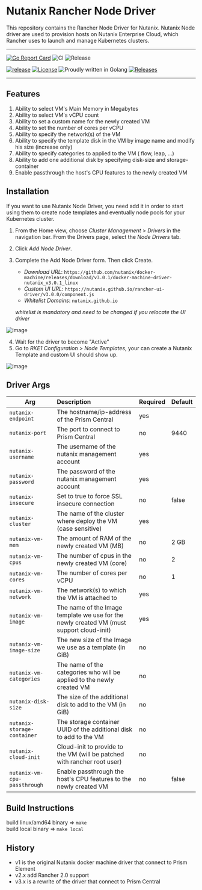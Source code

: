 # Nutanix Rancher Node Driver

This repository contains the Rancher Node Driver for Nutanix. Nutanix Node driver are used to provision hosts on Nutanix Enterprise Cloud, which Rancher uses to launch and manage Kubernetes clusters.


---

[![Go Report Card](https://goreportcard.com/badge/github.com/nutanix/docker-machine)](https://goreportcard.com/report/github.com/nutanix/docker-machine)
![CI](https://github.com/nutanix/docker-machine/actions/workflows/integration.yml/badge.svg)
![Release](https://github.com/nutanix/docker-machine/actions/workflows/release.yml/badge.svg)

[![release](https://img.shields.io/github/release-pre/nutanix/docker-machine.svg)](https://github.com/nutanix/docker-machine/releases)
[![License](https://img.shields.io/badge/License-MPL%202.0-blue.svg)](https://github.com/nutanix/docker-machine/blob/master/LICENSE)
![Proudly written in Golang](https://img.shields.io/badge/written%20in-Golang-92d1e7.svg)
[![Releases](https://img.shields.io/github/downloads/nutanix/docker-machine/total.svg)](https://github.com/nutanix/docker-machine/releases)

---

Features
---------

1. Ability to select VM's Main Memory in Megabytes
2. Ability to select VM's vCPU count
3. Ability to set a custom name for the newly created VM
4. Ability to set the number of cores per vCPU
5. Ability to specify the network(s) of the VM
6. Ability to specify the template disk in the VM by image name and modify his size (increase only)
7. Ability to specify categories to applied to the VM ( flow, leap, ...)
8. Ability to add one additional disk by specifying disk-size and storage-container
9. Enable passthrough the host's CPU features to the newly created VM


Installation
--------------------

If you want to use Nutanix Node Driver, you need add it in order to start using them to create node templates and eventually node pools for your Kubernetes cluster.

1. From the Home view, choose *Cluster Management* > *Drivers* in the navigation bar. From the Drivers page, select the *Node Drivers* tab.
2. Click *Add Node Driver*.
3. Complete the Add Node Driver form. Then click Create.

    - *Download URL*: `https://github.com/nutanix/docker-machine/releases/download/v3.0.1/docker-machine-driver-nutanix_v3.0.1_linux`  
    - *Custom UI URL*: `https://nutanix.github.io/rancher-ui-driver/v3.0.0/component.js`  
    - *Whitelist Domains*: `nutanix.github.io`  
      
    *whitelist is mandatory and need to be changed if you relocate the UI driver*

![image](https://user-images.githubusercontent.com/180613/139593826-9d48bc40-29c0-42cb-8122-0e95304eeac8.png)

4. Wait for the driver to become "Active"
5. Go to *RKE1 Configuration > Node Templates*, your can create a Nutanix Template and custom UI should show up.

![image](https://user-images.githubusercontent.com/180613/139594240-db4f375f-5918-4918-b1be-4aa8e4232f0f.png)



Driver Args
-----------
|Arg                           |Description                                                              |Required          |Default |
|------------------------------|:------------------------------------------------------------------------|:-----------------|--------|
| `nutanix-endpoint`           |The hostname/ip-address of the Prism Central                             |yes               ||
| `nutanix-port`               |The port to connect to Prism Central                                     |no                |9440
| `nutanix-username`           |The username of the nutanix management account                           |yes               ||
| `nutanix-password`           |The password of the nutanix management account                           |yes               ||
| `nutanix-insecure`           |Set to true to force SSL insecure connection                             |no                |false|
| `nutanix-cluster`            |The name of the cluster where deploy the VM (case sensitive)             |yes               ||
| `nutanix-vm-mem`             |The amount of RAM of the newly created VM (MB)                           |no                | 2 GB|
| `nutanix-vm-cpus`            |The number of cpus in the newly created VM (core)                        |no                | 2|
| `nutanix-vm-cores`           |The number of cores per vCPU                                             |no                | 1|
| `nutanix-vm-network`         |The network(s) to which the VM is attached to                            |yes               ||
| `nutanix-vm-image`           |The name of the Image template we use for the newly created VM (must support cloud-init)|yes               ||
| `nutanix-vm-image-size`      |The new size of the Image we use as a template (in GiB)                  |no                ||
| `nutanix-vm-categories`      |The name of the categories who will be applied to the newly created VM   |no                ||
| `nutanix-disk-size`          |The size of the additional disk to add to the VM (in GiB)                |no                ||
| `nutanix-storage-container`  |The storage container UUID of the additional disk to add to the VM       |no                ||
| `nutanix-cloud-init`         |Cloud-init to provide to the VM (will be patched with rancher root user) |no                ||
| `nutanix-vm-cpu-passthrough` |Enable passthrough the host's CPU features to the newly created VM       |no                |false|

Build Instructions
--------------------

build linux/amd64 binary => `make`  
build local binary => `make local`
## History

* v1 is the original Nutanix docker machine driver that connect to Prism Element
* v2.x add Rancher 2.0 support
* v3.x is a rewrite of the driver that connect to Prism Central

